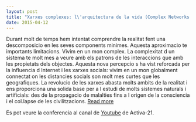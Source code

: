 ```yaml
---
layout: post
title: "Xarxes complexes: l\'arquitectura de la vida (Complex Networks: The Arquitecture of Life)"
date: 2015-04-12
---
```


Durant molt de temps hem intentat comprendre la realitat fent una descomposicio en les seves
components minimes. Aquesta aproximacio te importants limitacions. Vivim en un mon complex. 
La complexitat d un sistema te molt mes a veure amb els patrons de les interaccions que amb 
les propietats dels objectes. Aquesta nova percepcio s ha vist reforcada per la influencia
d Internet i les xarxes socials: vivim en un mon globalment connectat on les distancies 
socials son molt mes curtes que les geografiques.  La revolucio de les xarxes abasta 
molts ambits de la realitat i ens proporciona una solida base per a l estudi de molts 
sistemes naturals i artificials: des de la propagacio de malalties fins a l origen de 
la consciencia i el col.lapse de les civilitzacions. [Read more](http://www.jornadesbreyting.com/?post_type=project&p=118&preview=true)

Es pot veure la conferencia al canal de [Youtube](https://www.youtube.com/watch?v=GWFk4TdbQhY)
de Activa-21. 

